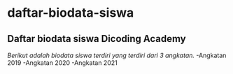 daftar-biodata-siswa
==
Daftar biodata siswa Dicoding Academy
--
*Berikut adalah biodata siswa terdiri yang terdiri dari 3 angkatan.*
-Angkatan 2019
-Angkatan 2020
-Angkatan 2021
